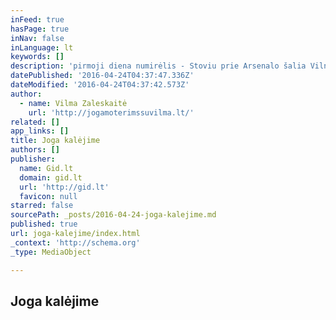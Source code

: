 ```yaml
---
inFeed: true
hasPage: true
inNav: false
inLanguage: lt
keywords: []
description: 'pirmoji diena numirėlis - Stoviu prie Arsenalo šalia Vilnelės, Vilniuje. Kažko laukiu. Nežinau ko. Žmonių aplinkui nėra. Nieko nėra. Iš kažkur pasigirsta balsas. „Tu žinai," sako jis. Suprantu, tie žodžiai skirti man, bet balso aš nepažįstu. Ir žinau, kad nežinau ką „žinau" ir ką žinoti turėčiau. Bet apie tai negalvoju.'
datePublished: '2016-04-24T04:37:47.336Z'
dateModified: '2016-04-24T04:37:42.573Z'
author:
  - name: Vilma Zaleskaitė
    url: 'http://jogamoterimssuvilma.lt/'
related: []
app_links: []
title: Joga kalėjime
authors: []
publisher:
  name: Gid.lt
  domain: gid.lt
  url: 'http://gid.lt'
  favicon: null
starred: false
sourcePath: _posts/2016-04-24-joga-kalejime.md
published: true
url: joga-kalejime/index.html
_context: 'http://schema.org'
_type: MediaObject

---
```

<article style=""><h1>Joga kalėjime</h1></article>